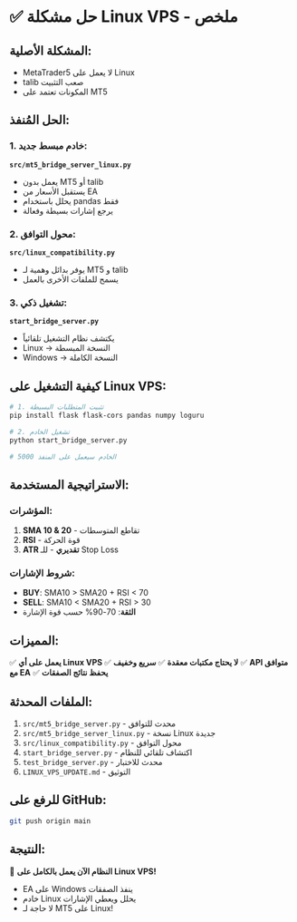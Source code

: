 # ✅ حل مشكلة Linux VPS - ملخص

## المشكلة الأصلية:
- MetaTrader5 لا يعمل على Linux
- talib صعب التثبيت
- المكونات تعتمد على MT5

## الحل المُنفذ:

### 1. خادم مبسط جديد:
**`src/mt5_bridge_server_linux.py`**
- يعمل بدون MT5 أو talib
- يستقبل الأسعار من EA
- يحلل باستخدام pandas فقط
- يرجع إشارات بسيطة وفعالة

### 2. محول التوافق:
**`src/linux_compatibility.py`**
- يوفر بدائل وهمية لـ MT5 و talib
- يسمح للملفات الأخرى بالعمل

### 3. تشغيل ذكي:
**`start_bridge_server.py`**
- يكتشف نظام التشغيل تلقائياً
- Linux → النسخة المبسطة
- Windows → النسخة الكاملة

## كيفية التشغيل على Linux VPS:

```bash
# 1. تثبيت المتطلبات البسيطة
pip install flask flask-cors pandas numpy loguru

# 2. تشغيل الخادم
python start_bridge_server.py

# الخادم سيعمل على المنفذ 5000
```

## الاستراتيجية المستخدمة:

### المؤشرات:
1. **SMA 10 & 20** - تقاطع المتوسطات
2. **RSI** - قوة الحركة
3. **ATR تقديري** - للـ Stop Loss

### شروط الإشارات:
- **BUY**: SMA10 > SMA20 + RSI < 70
- **SELL**: SMA10 < SMA20 + RSI > 30
- **الثقة**: 70-90% حسب قوة الإشارة

## المميزات:

✅ **يعمل على أي Linux VPS**
✅ **لا يحتاج مكتبات معقدة**
✅ **سريع وخفيف**
✅ **API متوافق مع EA**
✅ **يحفظ نتائج الصفقات**

## الملفات المحدثة:

1. `src/mt5_bridge_server.py` - محدث للتوافق
2. `src/mt5_bridge_server_linux.py` - نسخة Linux جديدة
3. `src/linux_compatibility.py` - محول التوافق
4. `start_bridge_server.py` - اكتشاف تلقائي للنظام
5. `test_bridge_server.py` - محدث للاختبار
6. `LINUX_VPS_UPDATE.md` - التوثيق

## للرفع على GitHub:

```bash
git push origin main
```

## النتيجة:

🎉 **النظام الآن يعمل بالكامل على Linux VPS!**

- EA على Windows ينفذ الصفقات
- خادم Linux يحلل ويعطي الإشارات
- لا حاجة لـ MT5 على Linux!